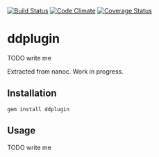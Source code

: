 [![Build Status](https://travis-ci.org/ddfreyne/ddplugin.png)](https://travis-ci.org/ddfreyne/ddplugin)
[![Code Climate](https://codeclimate.com/github/ddfreyne/ddplugin.png)](https://codeclimate.com/github/ddfreyne/ddplugin)
[![Coverage Status](https://coveralls.io/repos/ddfreyne/ddplugin/badge.png?branch=master)](https://coveralls.io/r/ddfreyne/ddplugin)

# ddplugin

TODO write me

Extracted from nanoc. Work in progress.

## Installation

`gem install ddplugin`

## Usage

TODO write me
